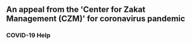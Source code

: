 ## An appeal from the 'Center for Zakat Management (CZM)' for coronavirus pandemic
### COVID-19 Help

